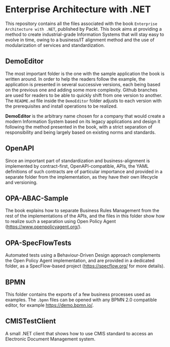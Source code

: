 # Enterprise Architecture with .NET

This repository contains all the files associated with the book `Enterprise Architecture with .NET`, published by Packt. This book aims at providing a method to create industrial-grade Information Systems that will stay easy to evolve in time, owing to a business/IT alignment method and the use of modularization of services and standardization.

## DemoEditor

The most important folder is the one with the sample application the book is written around. In order to help the readers follow the example, the application is presented in several successive versions, each being based on the previous one and adding some more complexity. Github branches are used for readers to be able to quickly shift from one version to another. The `README.md` file inside the `DemoEditor` folder adjusts to each version with the prerequisites and install operations to be realized.

**DemoEditor** is the arbitrary name chosen for a company that would create a modern Information System based on its legacy applications and design it following the method presented in the book, with a strict separation of responsibility and being largely based on existing norms and standards.

## OpenAPI

Since an important part of standardization and business-alignment is implemented by contract-first, OpenAPI-compatible, APIs, the YAML definitions of such contracts are of particular importance and provided in a separate folder from the implementation, as they have their own lifecycle and versioning.

## OPA-ABAC-Sample

The book explains how to separate Business Rules Management from the rest of the implementations of the APIs, and the files in this folder show how to realize such a separation using Open Policy Agent (https://www.openpolicyagent.org/).

## OPA-SpecFlowTests

Automated tests using a Behaviour-Driven Design approach complements the Open Policy Agent implementation, and are provided in a dedicated folder, as a SpecFlow-based project (https://specflow.org/ for more details).

## BPMN

This folder contains the exports of a few business processes used as examples. The `.bpmn` files can be opened with any BPMN 2.0 compatible editor, for example https://demo.bpmn.io/.

## CMISTestClient

A small .NET client that shows how to use CMIS standard to access an Electronic Document Management system.